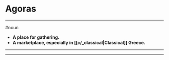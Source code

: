 # Agoras
---
#noun
- **A place for gathering.**
- **A marketplace, especially in [[c/_classical|Classical]] Greece.**
---
---
